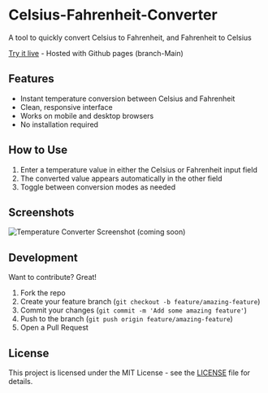 # Celsius-Fahrenheit-Converter

A tool to quickly convert Celsius to Fahrenheit, and Fahrenheit to Celsius

[Try it live](https://TMHSDigital.github.io/Celsius-Fahrenheit-Converter/) - Hosted with Github pages (branch-Main)

## Features

- Instant temperature conversion between Celsius and Fahrenheit
- Clean, responsive interface
- Works on mobile and desktop browsers
- No installation required

## How to Use

1. Enter a temperature value in either the Celsius or Fahrenheit input field
2. The converted value appears automatically in the other field
3. Toggle between conversion modes as needed

## Screenshots

![Temperature Converter Screenshot](screenshot.png) (coming soon)

## Development

Want to contribute? Great!

1. Fork the repo
2. Create your feature branch (`git checkout -b feature/amazing-feature`)
3. Commit your changes (`git commit -m 'Add some amazing feature'`)
4. Push to the branch (`git push origin feature/amazing-feature`)
5. Open a Pull Request

## License

This project is licensed under the MIT License - see the [LICENSE](LICENSE) file for details.